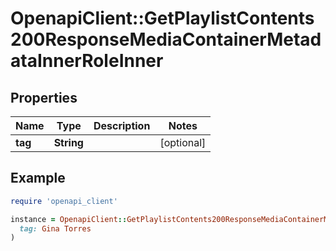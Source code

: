# OpenapiClient::GetPlaylistContents200ResponseMediaContainerMetadataInnerRoleInner

## Properties

| Name | Type | Description | Notes |
| ---- | ---- | ----------- | ----- |
| **tag** | **String** |  | [optional] |

## Example

```ruby
require 'openapi_client'

instance = OpenapiClient::GetPlaylistContents200ResponseMediaContainerMetadataInnerRoleInner.new(
  tag: Gina Torres
)
```

